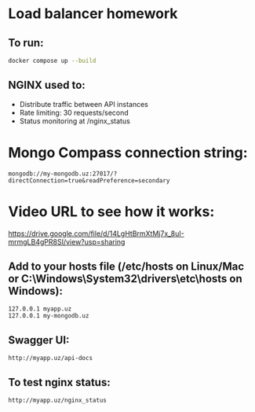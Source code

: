 # Load balancer homework

## To run:

```bash
docker compose up --build
```

## NGINX used to:

- Distribute traffic between API instances
- Rate limiting: 30 requests/second
- Status monitoring at /nginx_status


# Mongo Compass connection string:
```mongodb://my-mongodb.uz:27017/?directConnection=true&readPreference=secondary```


# Video URL to see how it works:
   https://drive.google.com/file/d/14LgHtBrmXtMj7x_8uI-mrmgLB4gPR8SI/view?usp=sharing

## Add to your hosts file (/etc/hosts on Linux/Mac or C:\Windows\System32\drivers\etc\hosts on Windows):

```
127.0.0.1 myapp.uz
127.0.0.1 my-mongodb.uz
```

## Swagger UI:
```http://myapp.uz/api-docs```



## To test nginx status:
```http://myapp.uz/nginx_status```

